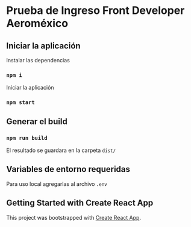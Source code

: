 # Prueba de Ingreso Front Developer Aeroméxico

## Iniciar la aplicación

Instalar las dependencias

### `npm i`

Iniciar la aplicación

### `npm start`

## Generar el build

### `npm run build`

El resultado se guardara en la carpeta `dist/`

## Variables de entorno requeridas

Para uso local agregarlas al archivo
`.env`

## Getting Started with Create React App

This project was bootstrapped with [Create React App](https://github.com/facebook/create-react-app).
